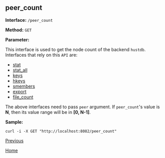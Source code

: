 ## peer_count ##

**Interface:** `/peer_count`

**Method:** `GET`

**Parameter:** 

This interface is used to get the node count of the backend `hustdb`. Interfaces that rely on this `API` are:   

* [stat](stat.md)
* [stat_all](stat_all.md)
* [keys](keys.md)
* [hkeys](hkeys.md)
* [smembers](smembers.md)
* [export](export.md)
* [file_count](file_count.md)

The above interfaces need to pass `peer` argument. If `peer_count`'s value is **N**, then its value range will be in **[0, N-1]**. 

**Sample:**

    curl -i -X GET "http://localhost:8082/peer_count"

[Previous](../ha.md)

[Home](../../index.md)